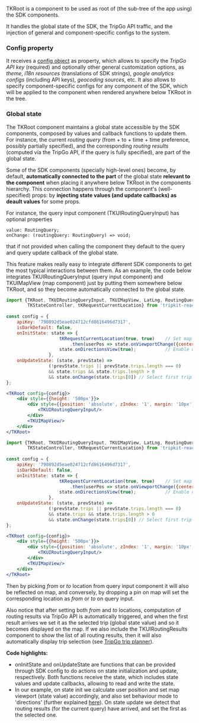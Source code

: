 TKRoot is a component to be used as root of (the sub-tree of the app using) the SDK components. 

It handles the global state of the SDK, the TripGo API traffic, and the injection of general and component-specific configs 
to the system.

### Config property

It receives a [config object]() as property, which allows to specify the *TripGo API key* (required) and 
optionally other general customization options, as *theme*, *i18n resources* (translations of SDK strings), 
*google analytics configs* (including API keys), *geocoding sources*, etc. It also allows to specify component-specific configs 
for any component of the SDK,  which will be applied to the component when rendered anywhere below TKRoot in the tree.

### Global state

The TKRoot component maintains a global state accessible by the SDK components, composed by values and callback 
functions to update them. For instance, the current *routing query* (from + to + time + time preference, 
possibly partially specified), and the corresponding *routing results* 
(computed vía the TripGo API, if the query is fully specified), are part of the global state.

Some of the SDK components (specially high-level ones) become, by default, **automatically connected to the part** of the 
global state **relevant to the component** when placing it anywhere below TKRoot in the components hierarchy.
This connection happens through the component's (well-specified) props: by 
**injecting state values (and update callbacks) as deault values** for some props. 

For instance, the query input component (TKUIRoutingQueryInput) has optional properties

```static
value: RoutingQuery;
onChange: (routingQuery: RoutingQuery) => void;
```

that if not provided when calling the component they default to the query and query update callback of the global 
state.

This feature makes really easy to integrate different SDK components to get the most typical interactions between them.
As an example, the code below integrates TKUIRoutingQueryInput (query input component) and TKUIMapView (map component) 
just by putting them somewhere below TKRoot, and so they become automatically connected to the global state.

```jsx static
import {TKRoot, TKUIRoutingQueryInput, TKUIMapView, LatLng, RoutingQuery, TKLocation, 
        TKStateController, tKRequestCurrentLocation} from 'tripkit-react';
        
const config = {
    apiKey: '790892d5eae024712cfd8616496d7317', 
    isDarkDefault: false,
    onInitState: state => {
                    tKRequestCurrentLocation(true, true)    // Set map viewport according to user position
                        .then(userPos => state.onViewportChange({center: userPos.latLng, zoom: 13}));
                    state.onDirectionsView(true);           // Enable directions view flag    
                },
    onUpdateState: (state, prevState) =>
                (!prevState.trips || prevState.trips.length === 0) 
                && state.trips && state.trips.length > 0 
                && state.onChange(state.trips[0]) // Select first trip by default
};

<TKRoot config={config}>
    <div style={{height: '500px'}}>
        <div style={{position: 'absolute', zIndex: '1', margin: '10px', width: '300px'}}>
            <TKUIRoutingQueryInput/>
        </div>
        <TKUIMapView/>
    </div>
</TKRoot>
```

```jsx noeditor
import {TKRoot, TKUIRoutingQueryInput, TKUIMapView, LatLng, RoutingQuery, TKLocation, 
        TKStateController, tKRequestCurrentLocation} from 'tripkit-react';
        
const config = {
    apiKey: '790892d5eae024712cfd8616496d7317', 
    isDarkDefault: false,
    onInitState: state => {
                    tKRequestCurrentLocation(true, true)    // Set map viewport according to user position
                        .then(userPos => state.onViewportChange({center: userPos.latLng, zoom: 13}));
                    state.onDirectionsView(true);           // Enable directions view flag
                },
    onUpdateState: (state, prevState) =>
                (!prevState.trips || prevState.trips.length === 0) 
                && state.trips && state.trips.length > 0 
                && state.onChange(state.trips[0]) // Select first trip by default
};

<TKRoot config={config}>
    <div style={{height: '500px'}}>
        <div style={{position: 'absolute', zIndex: '1', margin: '10px', width: '300px'}}>
            <TKUIRoutingQueryInput/>
        </div>
        <TKUIMapView/>
    </div>
</TKRoot>
```

Then by picking *from* or *to* location from query input component it will also be reflected on map, and conversely, by
dropping a pin on map will set the corresponding location as *from* or *to* on query input.

Also notice that after setting both *from* and *to* locations, computation of routing results via TripGo API is 
automatically triggered, and when the first result arrives we set it as the selected trip (global state value) and so
it becomes displayed on the map. If we also include the TKUIRoutingResults component to show the list of all routing 
results, then it will also automatically display trip selection (see [TripGo trip planner](https://tripgo.com)).

**Code highlights:**
- onInitState and onUpdateState are functions that can be provided through SDK config to do actions on state 
initialization and update, respectively. Both functions receive the state, which includes state values and update 
callbacks, allowing to read and write the state.
- In our example, on state init we calculate user position and set map viewport (state value) accordingly, and also
set behaviour mode to 'directions' (further explained [here]()). On state update we detect that routing 
results (for the current query) have arrived, and set the first as the selected one.

